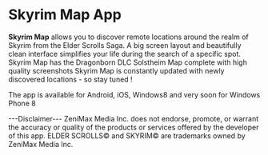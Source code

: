 Skyrim Map App
==============

<strong>Skyrim Map</strong> allows you to discover remote locations around the realm of Skyrim from the Elder Scrolls Saga. A big screen layout and beautifully clean interface simplifies your life during the search of a specific spot. 
Skyrim Map has the Dragonborn DLC Solstheim Map complete with high quality screenshots
Skyrim Map is constantly updated with newly discovered locations - so stay tuned !

The app is available for Android, iOS, Windows8 and very soon for Windows Phone 8

---Disclaimer--- 
ZeniMax Media Inc. does not endorse, promote, or warrant the accuracy or quality of the products or services offered by the developer of this app.
ELDER SCROLLS© and SKYRIM© are trademarks owned by ZeniMax Media Inc.
